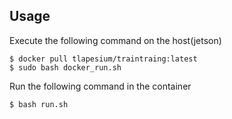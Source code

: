 ## Usage
Execute the following command on the host(jetson)
```
$ docker pull tlapesium/traintraing:latest
$ sudo bash docker_run.sh
```
Run the following command in the container
```
$ bash run.sh
```
